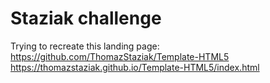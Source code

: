 # Staziak challenge

Trying to recreate this landing page:
https://github.com/ThomazStaziak/Template-HTML5
https://thomazstaziak.github.io/Template-HTML5/index.html
